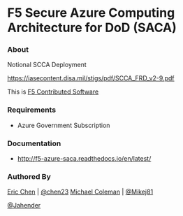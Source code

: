F5 Secure Azure Computing Architecture for DoD (SACA)
=====================================================

### About

Notional SCCA Deployment

https://iasecontent.disa.mil/stigs/pdf/SCCA_FRD_v2-9.pdf

This is [F5 Contributed Software](https://support.f5.com/csp/article/K80012344)

### Requirements

* Azure Government Subscription

### Documentation

* http://f5-azure-saca.readthedocs.io/en/latest/

### Authored By

[Eric Chen](https://devcentral.f5.com/users/123940) | [@chen23](https://github.com/chen23)
[Michael Coleman](https://devcentral.f5.com/users/17169) | [@Mikej81](https://github.com/Mikej81)

[@Jahender](https://github.com/Jahender)
